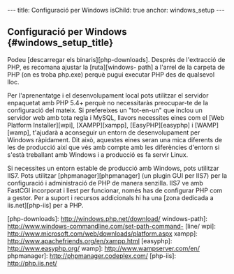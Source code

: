 --- title:   Configuració per Windows isChild: true anchor:  windows_setup ---

## Configuració per Windows {#windows_setup_title}

Podeu [descarregar els binaris][php-downloads]. Després de l'extracció de PHP, es recomana ajustar la [ruta][windows-
path] a l'arrel de la carpeta de PHP (on es troba php.exe) perquè pugui executar PHP des de qualsevol lloc.

Per l'aprenentatge i el desenvolupament local pots utilitzar el servidor enpaquetat amb PHP 5.4+ perquè no necessitaràs
preocupar-te de la configuració del mateix. Si prefereixes un "tot-en-un" que inclou un servidor web amb tota regla i
MySQL, llavors necessites eines com el [Web Platform Installer][wpi], [XAMPP][xampp], [EasyPHP][easyphp] i [WAMP][wamp],
t'ajudarà a aconseguir un entorn de desenvolupament per Windows ràpidament. Dit això, aquestes eines seran una mica
diferents de les de producció així que vés amb compte amb les diferències d'entorn si s'està treballant amb Windows i a
producció es fa servir Linux.

Si necessites un entorn estable de producció amb Windows, pots utilitzar IIS7. Pots utilitzar [phpmanager][phpmanager]
(un plugin GUI per IIS7) per la configuració i administració de PHP de manera senzilla. IIS7 ve amb FastCGI incorporat i
llest per funcionar, només has de configurar PHP com a gestor. Per a suport i recursos addicionals hi ha una [zona
dedicada a iis.net][php-iis] per a PHP.


[php-downloads]: http://windows.php.net/download/ windows-path]: http://www.windows-commandline.com/set-path-command-
[line/ wpi]: http://www.microsoft.com/web/downloads/platform.aspx xampp]: http://www.apachefriends.org/en/xampp.html
[easyphp]: http://www.easyphp.org/ wamp]: http://www.wampserver.com/en/ phpmanager]: http://phpmanager.codeplex.com/
[php-iis]: http://php.iis.net/

